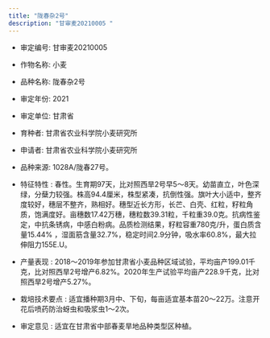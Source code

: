 ```yaml
---
title: "陇春杂2号"
description: "甘审麦20210005 "
---
```

* 审定编号:  甘审麦20210005 

*  作物名称:  小麦

*  品种名称:  陇春杂2号

*  审定年份:  2021

*  审定单位:  甘肃省

* 育种者:  甘肃省农业科学院小麦研究所

*  申请者:  甘肃省农业科学院小麦研究所

*  品种来源:  1028A/陇春27号。 

*  特征特性 : 
春性。生育期97天，比对照西旱2号早5～8天。幼苗直立，叶色深绿，分蘖力较强。株高94.4厘米，株型紧凑，抗倒性强。旗叶大小适中，整齐度较好，穗层不整齐，熟相好。穗型近长方形，长芒、白壳、红粒，籽粒角质，饱满度好。亩穗数17.42万穗，穗粒数39.31粒，千粒重39.0克。抗病性鉴定，中抗条锈病，中感白粉病。品质检测结果，籽粒容重780克/升，蛋白质含量15.44% ，湿面筋含量32.7%，稳定时间2.9分钟，吸水率60.8%，最大拉伸阻力155E.U。
 
*  产量表现 : 
2018～2019年参加甘肃省小麦品种区域试验，平均亩产199.01千克，比对照西旱2号增产6.82%。2020年生产试验平均亩产228.9千克，比对照西旱2号增产5.27%。

*  栽培技术要点 : 
适宜播种期3月中、下旬，每亩适宜基本苗20～22万。注意开花后喷药防治蚜虫和吸浆虫1～2次。

*  审定意见 : 
适宜在甘肃省中部春麦旱地品种类型区种植。
